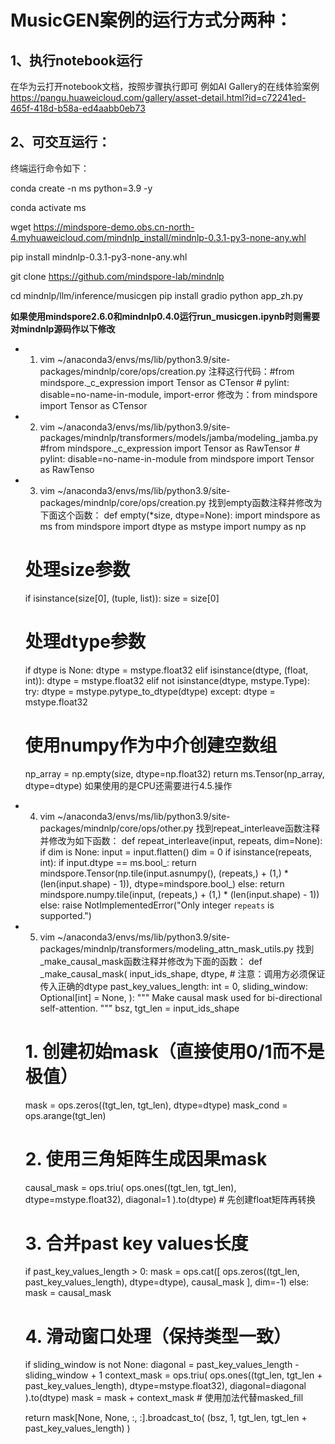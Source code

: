 # MusicGEN案例的运行方式分两种：

## 1、执行notebook运行

在华为云打开notebook文档，按照步骤执行即可
例如AI Gallery的在线体验案例
https://pangu.huaweicloud.com/gallery/asset-detail.html?id=c72241ed-465f-418d-b58a-ed4aabb0eb73

## 2、可交互运行：

终端运行命令如下：

conda create -n ms python=3.9 -y

conda activate ms

wget https://mindspore-demo.obs.cn-north-4.myhuaweicloud.com/mindnlp_install/mindnlp-0.3.1-py3-none-any.whl

pip install mindnlp-0.3.1-py3-none-any.whl

git clone https://github.com/mindspore-lab/mindnlp

cd mindnlp/llm/inference/musicgen
pip install gradio
python app_zh.py


**如果使用mindspore2.6.0和mindnlp0.4.0运行run_musicgen.ipynb时则需要对mindnlp源码作以下修改**
- 1. vim ~/anaconda3/envs/ms/lib/python3.9/site-packages/mindnlp/core/ops/creation.py
注释这行代码：#from mindspore._c_expression import Tensor as CTensor # pylint: disable=no-name-in-module, import-error
修改为：from mindspore import Tensor as CTensor
- 2. vim ~/anaconda3/envs/ms/lib/python3.9/site-packages/mindnlp/transformers/models/jamba/modeling_jamba.py
#from mindspore._c_expression import Tensor as RawTensor # pylint: disable=no-name-in-module
from  mindspore  import Tensor as RawTenso
- 3. vim ~/anaconda3/envs/ms/lib/python3.9/site-packages/mindnlp/core/ops/creation.py
找到empty函数注释并修改为下面这个函数：
def empty(*size, dtype=None):
    import mindspore as ms
    from mindspore import dtype as mstype
    import numpy as np

    # 处理size参数
    if isinstance(size[0], (tuple, list)):
        size = size[0]

    # 处理dtype参数
    if dtype is None:
        dtype = mstype.float32
    elif isinstance(dtype, (float, int)):
        dtype = mstype.float32
    elif not isinstance(dtype, mstype.Type):
        try:
            dtype = mstype.pytype_to_dtype(dtype)
        except:
            dtype = mstype.float32

    # 使用numpy作为中介创建空数组
    np_array = np.empty(size, dtype=np.float32)
    return ms.Tensor(np_array, dtype=dtype)
如果使用的是CPU还需要进行4.5.操作
- 4. vim ~/anaconda3/envs/ms/lib/python3.9/site-packages/mindnlp/core/ops/other.py
找到repeat_interleave函数注释并修改为如下函数：
def repeat_interleave(input, repeats, dim=None):
    if dim is None:
        input = input.flatten()
        dim = 0
    if isinstance(repeats, int):
        if input.dtype == ms.bool_:
            return mindspore.Tensor(np.tile(input.asnumpy(), (repeats,) + (1,) * (len(input.shape) - 1)), dtype=mindspore.bool_)
        else:
            return mindspore.numpy.tile(input, (repeats,) + (1,) * (len(input.shape) - 1))
    else:
        raise NotImplementedError("Only integer `repeats` is supported.")
- 5. vim ~/anaconda3/envs/ms/lib/python3.9/site-packages/mindnlp/transformers/modeling_attn_mask_utils.py
找到 _make_causal_mask函数注释并修改为下面的函数：
def _make_causal_mask(
    input_ids_shape,
    dtype,  # 注意：调用方必须保证传入正确的dtype
    past_key_values_length: int = 0,
    sliding_window: Optional[int] = None,
):
    """
    Make causal mask used for bi-directional self-attention.
    """
    bsz, tgt_len = input_ids_shape
    
    # 1. 创建初始mask（直接使用0/1而不是极值）
    mask = ops.zeros((tgt_len, tgt_len), dtype=dtype)
    mask_cond = ops.arange(tgt_len)
    
    # 2. 使用三角矩阵生成因果mask
    causal_mask = ops.triu(
        ops.ones((tgt_len, tgt_len), dtype=mstype.float32), 
        diagonal=1
    ).to(dtype)  # 先创建float矩阵再转换
    
    # 3. 合并past key values长度
    if past_key_values_length > 0:
        mask = ops.cat([
            ops.zeros((tgt_len, past_key_values_length), dtype=dtype),
            causal_mask
        ], dim=-1)
    else:
        mask = causal_mask

    # 4. 滑动窗口处理（保持类型一致）
    if sliding_window is not None:
        diagonal = past_key_values_length - sliding_window + 1
        context_mask = ops.triu(
            ops.ones((tgt_len, tgt_len + past_key_values_length), dtype=mstype.float32),
            diagonal=diagonal
        ).to(dtype)
        mask = mask + context_mask  # 使用加法代替masked_fill

    return mask[None, None, :, :].broadcast_to(
        (bsz, 1, tgt_len, tgt_len + past_key_values_length)
    )